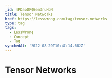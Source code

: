 ```yaml
---
_id: 4PDaoDFQGem3ruHbN
title: Tensor Networks
href: https://lesswrong.com/tag/tensor-networks
type: tag
tags:
  - LessWrong
  - Concept
  - Tag
synchedAt: '2022-08-29T10:47:14.682Z'
---
```

# Tensor Networks

